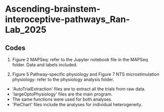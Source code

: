 # Ascending-brainstem-interoceptive-pathways_Ran-Lab_2025

## Codes
1. Figure 2 MAPSeq: refer to the Jupyter notebook file in the MAPSeq folder. Data and labels included.

   
2. Figure 5 Pathway-specific physiology and Figure 7 NTS microstimulation physiology: refer to the physiology analysis folder.
* 'AutoTrialExtraction' files are to extract all the trials from raw data.
* 'largeOptoPhysiology' files are the main program.
* The same functions were used for both analyses.
* 'PieChart' files include the analyses for individual heterogeneity.
